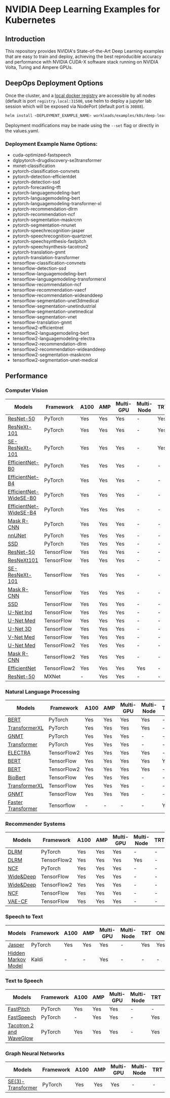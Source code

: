 # NVIDIA Deep Learning Examples for Kubernetes

## Introduction

This repository provides NVIDIA's State-of-the-Art Deep Learning examples that are easy to train and deploy, achieving the best reproducible accuracy and performance with NVIDIA CUDA-X software stack running on NVIDIA Volta, Turing and Ampere GPUs.

## DeepOps Deployment Options

Once the cluster, and a [local docker registry](../../playbooks/k8s-cluster/container-registry.yml) are accessible by all nodes (default is port `registry.local:31500`, use helm to deploy a jupyter lab session which will be exposed via NodePort (default port is `30888`).

```bash
helm install <DEPLOYMENT_EXAMPLE_NAME> workloads/examples/k8s/deep-learning-examples
```

Deployment modifications may be made using the `--set` flag or directly in the values.yaml.

### Deployment Example Name Options:

- cuda-optimized-fastspeech
- dglpytorch-drugdiscovery-se3transformer
- mxnet-classification
- pytorch-classification-convnets
- pytorch-detection-efficientdet
- pytorch-detection-ssd
- pytorch-forecasting-tft
- pytorch-languagemodeling-bart
- pytorch-languagemodeling-bert
- pytorch-languagemodeling-transformer-xl
- pytorch-recommendation-dlrm
- pytorch-recommendation-ncf
- pytorch-segmentation-maskrcnn
- pytorch-segmentation-nnunet
- pytorch-speechrecognition-jasper
- pytorch-speechrecognition-quartznet
- pytorch-speechsynthesis-fastpitch
- pytorch-speechsynthesis-tacotron2
- pytorch-translation-gnmt
- pytorch-translation-transformer
- tensorflow-classification-convnets
- tensorflow-detection-ssd
- tensorflow-languagemodeling-bert
- tensorflow-languagemodeling-transformerxl
- tensorflow-recommendation-ncf
- tensorflow-recommendation-vaecf
- tensorflow-recommendation-wideanddeep
- tensorflow-segmentation-unet3dmedical
- tensorflow-segmentation-unetindustrial
- tensorflow-segmentation-unetmedical
- tensorflow-segmentation-vnet
- tensorflow-translation-gnmt
- tensorflow2-efficientnet
- tensorflow2-languagemodeling-bert
- tensorflow2-languagemodeling-electra
- tensorflow2-recommendation-dlrm
- tensorflow2-recommendation-wideanddeep
- tensorflow2-segmentation-maskrcnn
- tensorflow2-segmentation-unet-medical

## Performance

### Computer Vision

| Models                                                                                                                              | Framework   | A100 | AMP | Multi-GPU | Multi-Node | TRT | ONNX | Triton                                                                                                                       | DLC | NB                                                                                                                                                               |
| ----------------------------------------------------------------------------------------------------------------------------------- | ----------- | ---- | --- | --------- | ---------- | --- | ---- | ---------------------------------------------------------------------------------------------------------------------------- | --- | ---------------------------------------------------------------------------------------------------------------------------------------------------------------- |
| [ResNet-50](https://github.com/NVIDIA/DeepLearningExamples/tree/master/PyTorch/Classification/ConvNets/resnet50v1.5)                | PyTorch     | Yes  | Yes | Yes       | -          | Yes | -    | [Yes](https://github.com/NVIDIA/DeepLearningExamples/tree/master/PyTorch/Classification/ConvNets/triton/resnet50)            | Yes | -                                                                                                                                                                |
| [ResNeXt-101](https://github.com/NVIDIA/DeepLearningExamples/tree/master/PyTorch/Classification/ConvNets/resnext101-32x4d)          | PyTorch     | Yes  | Yes | Yes       | -          | Yes | -    | [Yes](https://github.com/NVIDIA/DeepLearningExamples/tree/master/PyTorch/Classification/ConvNets/triton/resnext101-32x4d)    | Yes | -                                                                                                                                                                |
| [SE-ResNeXt-101](https://github.com/NVIDIA/DeepLearningExamples/tree/master/PyTorch/Classification/ConvNets/se-resnext101-32x4d)    | PyTorch     | Yes  | Yes | Yes       | -          | Yes | -    | [Yes](https://github.com/NVIDIA/DeepLearningExamples/tree/master/PyTorch/Classification/ConvNets/triton/se-resnext101-32x4d) | Yes | -                                                                                                                                                                |
| [EfficientNet-B0](https://github.com/NVIDIA/DeepLearningExamples/tree/master/PyTorch/Classification/ConvNets/efficientnet)          | PyTorch     | Yes  | Yes | Yes       | -          | -   | -    | -                                                                                                                            | Yes | -                                                                                                                                                                |
| [EfficientNet-B4](https://github.com/NVIDIA/DeepLearningExamples/tree/master/PyTorch/Classification/ConvNets/efficientnet)          | PyTorch     | Yes  | Yes | Yes       | -          | -   | -    | -                                                                                                                            | Yes | -                                                                                                                                                                |
| [EfficientNet-WideSE-B0](https://github.com/NVIDIA/DeepLearningExamples/tree/master/PyTorch/Classification/ConvNets/efficientnet)   | PyTorch     | Yes  | Yes | Yes       | -          | -   | -    | -                                                                                                                            | Yes | -                                                                                                                                                                |
| [EfficientNet-WideSE-B4](https://github.com/NVIDIA/DeepLearningExamples/tree/master/PyTorch/Classification/ConvNets/efficientnet)   | PyTorch     | Yes  | Yes | Yes       | -          | -   | -    | -                                                                                                                            | Yes | -                                                                                                                                                                |
| [Mask R-CNN](https://github.com/NVIDIA/DeepLearningExamples/tree/master/PyTorch/Segmentation/MaskRCNN)                              | PyTorch     | Yes  | Yes | Yes       | -          | -   | -    | -                                                                                                                            | -   | [Yes](https://github.com/NVIDIA/DeepLearningExamples/blob/master/PyTorch/Segmentation/MaskRCNN/pytorch/notebooks/pytorch_MaskRCNN_pyt_train_and_inference.ipynb) |
| [nnUNet](https://github.com/NVIDIA/DeepLearningExamples/tree/master/PyTorch/Segmentation/nnUNet)                                    | PyTorch     | Yes  | Yes | Yes       | -          | -   | -    | -                                                                                                                            | Yes | -                                                                                                                                                                |
| [SSD](https://github.com/NVIDIA/DeepLearningExamples/tree/master/PyTorch/Detection/SSD)                                             | PyTorch     | Yes  | Yes | Yes       | -          | -   | -    | -                                                                                                                            | -   | [Yes](https://github.com/NVIDIA/DeepLearningExamples/blob/master/PyTorch/Detection/SSD/examples/inference.ipynb)                                                 |
| [ResNet-50](https://github.com/NVIDIA/DeepLearningExamples/tree/master/TensorFlow/Classification/ConvNets/resnet50v1.5)             | TensorFlow  | Yes  | Yes | Yes       | -          | -   | -    | -                                                                                                                            | Yes | -                                                                                                                                                                |
| [ResNeXt101](https://github.com/NVIDIA/DeepLearningExamples/tree/master/TensorFlow/Classification/ConvNets/resnext101-32x4d)        | TensorFlow  | Yes  | Yes | Yes       | -          | -   | -    | -                                                                                                                            | Yes | -                                                                                                                                                                |
| [SE-ResNeXt-101](https://github.com/NVIDIA/DeepLearningExamples/tree/master/TensorFlow/Classification/ConvNets/se-resnext101-32x4d) | TensorFlow  | Yes  | Yes | Yes       | -          | -   | -    | -                                                                                                                            | Yes | -                                                                                                                                                                |
| [Mask R-CNN](https://github.com/NVIDIA/DeepLearningExamples/tree/master/TensorFlow2/Segmentation/MaskRCNN)                          | TensorFlow  | Yes  | Yes | Yes       | -          | -   | -    | -                                                                                                                            | Yes | -                                                                                                                                                                |
| [SSD](https://github.com/NVIDIA/DeepLearningExamples/tree/master/TensorFlow/Detection/SSD)                                          | TensorFlow  | Yes  | Yes | Yes       | -          | -   | -    | -                                                                                                                            | Yes | [Yes](https://github.com/NVIDIA/DeepLearningExamples/blob/master/TensorFlow/Detection/SSD/models/research/object_detection/object_detection_tutorial.ipynb)      |
| [U-Net Ind](https://github.com/NVIDIA/DeepLearningExamples/tree/master/TensorFlow/Segmentation/UNet_Industrial)                     | TensorFlow  | Yes  | Yes | Yes       | -          | -   | -    | -                                                                                                                            | Yes | [Yes](https://github.com/NVIDIA/DeepLearningExamples/tree/master/TensorFlow/Segmentation/UNet_Industrial/notebooks)                                              |
| [U-Net Med](https://github.com/NVIDIA/DeepLearningExamples/tree/master/TensorFlow/Segmentation/UNet_Medical)                        | TensorFlow  | Yes  | Yes | Yes       | -          | -   | -    | -                                                                                                                            | Yes | -                                                                                                                                                                |
| [U-Net 3D](https://github.com/NVIDIA/DeepLearningExamples/tree/master/TensorFlow/Segmentation/UNet_3D_Medical)                      | TensorFlow  | Yes  | Yes | Yes       | -          | -   | -    | -                                                                                                                            | Yes | -                                                                                                                                                                |
| [V-Net Med](https://github.com/NVIDIA/DeepLearningExamples/tree/master/TensorFlow/Segmentation/VNet)                                | TensorFlow  | Yes  | Yes | Yes       | -          | -   | -    | -                                                                                                                            | Yes | -                                                                                                                                                                |
| [U-Net Med](https://github.com/NVIDIA/DeepLearningExamples/tree/master/TensorFlow2/Segmentation/UNet_Medical)                       | TensorFlow2 | Yes  | Yes | Yes       | -          | -   | -    | -                                                                                                                            | Yes | -                                                                                                                                                                |
| [Mask R-CNN](https://github.com/NVIDIA/DeepLearningExamples/tree/master/TensorFlow2/Segmentation/MaskRCNN)                          | TensorFlow2 | Yes  | Yes | Yes       | -          | -   | -    | -                                                                                                                            | Yes | -                                                                                                                                                                |
| [EfficientNet](https://github.com/NVIDIA/DeepLearningExamples/tree/master/TensorFlow2/Classification/ConvNets/efficientnet)         | TensorFlow2 | Yes  | Yes | Yes       | Yes        | -   | -    | -                                                                                                                            | Yes | -                                                                                                                                                                |
| [ResNet-50](https://github.com/NVIDIA/DeepLearningExamples/tree/master/MxNet/Classification/RN50v1.5)                               | MXNet       | -    | Yes | Yes       | -          | -   | -    | -                                                                                                                            | -   | -                                                                                                                                                                |

### Natural Language Processing

| Models                                                                                                                 | Framework   | A100 | AMP | Multi-GPU | Multi-Node | TRT | ONNX | Triton                                                                                                    | DLC | NB                                                                                                                                          |
| ---------------------------------------------------------------------------------------------------------------------- | ----------- | ---- | --- | --------- | ---------- | --- | ---- | --------------------------------------------------------------------------------------------------------- | --- | ------------------------------------------------------------------------------------------------------------------------------------------- |
| [BERT](https://github.com/NVIDIA/DeepLearningExamples/tree/master/PyTorch/LanguageModeling/BERT)                       | PyTorch     | Yes  | Yes | Yes       | Yes        | -   | -    | [Yes](https://github.com/NVIDIA/DeepLearningExamples/tree/master/PyTorch/LanguageModeling/BERT/triton)    | Yes | -                                                                                                                                           |
| [TransformerXL](https://github.com/NVIDIA/DeepLearningExamples/tree/master/PyTorch/LanguageModeling/Transformer-XL)    | PyTorch     | Yes  | Yes | Yes       | Yes        | -   | -    | -                                                                                                         | Yes | -                                                                                                                                           |
| [GNMT](https://github.com/NVIDIA/DeepLearningExamples/tree/master/PyTorch/Translation/GNMT)                            | PyTorch     | Yes  | Yes | Yes       | -          | -   | -    | -                                                                                                         | -   | -                                                                                                                                           |
| [Transformer](https://github.com/NVIDIA/DeepLearningExamples/tree/master/PyTorch/Translation/Transformer)              | PyTorch     | Yes  | Yes | Yes       | -          | -   | -    | -                                                                                                         | -   | -                                                                                                                                           |
| [ELECTRA](https://github.com/NVIDIA/DeepLearningExamples/tree/master/TensorFlow2/LanguageModeling/ELECTRA)             | TensorFlow2 | Yes  | Yes | Yes       | Yes        | -   | -    | -                                                                                                         | Yes | -                                                                                                                                           |
| [BERT](https://github.com/NVIDIA/DeepLearningExamples/tree/master/TensorFlow/LanguageModeling/BERT)                    | TensorFlow  | Yes  | Yes | Yes       | Yes        | Yes | -    | [Yes](https://github.com/NVIDIA/DeepLearningExamples/tree/master/TensorFlow/LanguageModeling/BERT/triton) | Yes | [Yes](https://github.com/NVIDIA/DeepLearningExamples/tree/master/TensorFlow/LanguageModeling/BERT/notebooks)                                |
| [BERT](https://github.com/NVIDIA/DeepLearningExamples/tree/master/TensorFlow2/LanguageModeling/BERT)                   | TensorFlow2 | Yes  | Yes | Yes       | Yes        | -   | -    | -                                                                                                         | Yes | -                                                                                                                                           |
| [BioBert](https://github.com/NVIDIA/DeepLearningExamples/tree/master/TensorFlow/LanguageModeling/BERT/biobert)         | TensorFlow  | Yes  | Yes | Yes       | -          | -   | -    | -                                                                                                         | Yes | [Yes](https://github.com/NVIDIA/DeepLearningExamples/blob/master/TensorFlow/LanguageModeling/BERT/notebooks/biobert_ner_tf_inference.ipynb) |
| [TransformerXL](https://github.com/NVIDIA/DeepLearningExamples/tree/master/TensorFlow/LanguageModeling/Transformer-XL) | TensorFlow  | Yes  | Yes | Yes       | -          | -   | -    | -                                                                                                         | -   | -                                                                                                                                           |
| [GNMT](https://github.com/NVIDIA/DeepLearningExamples/tree/master/TensorFlow/Translation/GNMT)                         | TensorFlow  | Yes  | Yes | Yes       | -          | -   | -    | -                                                                                                         | -   | -                                                                                                                                           |
| [Faster Transformer](https://github.com/NVIDIA/DeepLearningExamples/tree/master/FasterTransformer)                     | Tensorflow  | -    | -   | -         | -          | Yes | -    | -                                                                                                         | -   | -                                                                                                                                           |

### Recommender Systems

| Models                                                                                                         | Framework   | A100 | AMP | Multi-GPU | Multi-Node | TRT | ONNX | Triton                                                                                               | DLC | NB                                                                                                      |
| -------------------------------------------------------------------------------------------------------------- | ----------- | ---- | --- | --------- | ---------- | --- | ---- | ---------------------------------------------------------------------------------------------------- | --- | ------------------------------------------------------------------------------------------------------- |
| [DLRM](https://github.com/NVIDIA/DeepLearningExamples/tree/master/PyTorch/Recommendation/DLRM)                 | PyTorch     | Yes  | Yes | Yes       | -          | -   | Yes  | [Yes](https://github.com/NVIDIA/DeepLearningExamples/tree/master/PyTorch/Recommendation/DLRM/triton) | Yes | [Yes](https://github.com/NVIDIA/DeepLearningExamples/tree/master/PyTorch/Recommendation/DLRM/notebooks) |
| [DLRM](https://github.com/NVIDIA/DeepLearningExamples/tree/master/TensorFlow2/Recommendation/DLRM)             | TensorFlow2 | Yes  | Yes | Yes       | Yes        | -   | -    | -                                                                                                    | Yes | -                                                                                                       |
| [NCF](https://github.com/NVIDIA/DeepLearningExamples/tree/master/PyTorch/Recommendation/NCF)                   | PyTorch     | Yes  | Yes | Yes       | -          | -   | -    | -                                                                                                    | -   | -                                                                                                       |
| [Wide&Deep](https://github.com/NVIDIA/DeepLearningExamples/tree/master/TensorFlow/Recommendation/WideAndDeep)  | TensorFlow  | Yes  | Yes | Yes       | -          | -   | -    | -                                                                                                    | Yes | -                                                                                                       |
| [Wide&Deep](https://github.com/NVIDIA/DeepLearningExamples/tree/master/TensorFlow2/Recommendation/WideAndDeep) | TensorFlow2 | Yes  | Yes | Yes       | -          | -   | -    | -                                                                                                    | Yes | -                                                                                                       |
| [NCF](https://github.com/NVIDIA/DeepLearningExamples/tree/master/TensorFlow/Recommendation/NCF)                | TensorFlow  | Yes  | Yes | Yes       | -          | -   | -    | -                                                                                                    | Yes | -                                                                                                       |
| [VAE-CF](https://github.com/NVIDIA/DeepLearningExamples/tree/master/TensorFlow/Recommendation/VAE-CF)          | TensorFlow  | Yes  | Yes | Yes       | -          | -   | -    | -                                                                                                    | -   | -                                                                                                       |

### Speech to Text

| Models                                                                                                    | Framework | A100 | AMP | Multi-GPU | Multi-Node | TRT | ONNX | Triton                                                                                                   | DLC | NB                                                                                                           |
| --------------------------------------------------------------------------------------------------------- | --------- | ---- | --- | --------- | ---------- | --- | ---- | -------------------------------------------------------------------------------------------------------- | --- | ------------------------------------------------------------------------------------------------------------ |
| [Jasper](https://github.com/NVIDIA/DeepLearningExamples/tree/master/PyTorch/SpeechRecognition/Jasper)     | PyTorch   | Yes  | Yes | Yes       | -          | Yes | Yes  | [Yes](https://github.com/NVIDIA/DeepLearningExamples/tree/master/PyTorch/SpeechRecognition/Jasper/trtis) | Yes | [Yes](https://github.com/NVIDIA/DeepLearningExamples/tree/master/PyTorch/SpeechRecognition/Jasper/notebooks) |
| [Hidden Markov Model](https://github.com/NVIDIA/DeepLearningExamples/tree/master/Kaldi/SpeechRecognition) | Kaldi     | -    | -   | Yes       | -          | -   | -    | [Yes](https://github.com/NVIDIA/DeepLearningExamples/tree/master/Kaldi/SpeechRecognition)                | -   | -                                                                                                            |

### Text to Speech

| Models                                                                                                                  | Framework | A100 | AMP | Multi-GPU | Multi-Node | TRT | ONNX | Triton                                                                                                        | DLC | NB  |
| ----------------------------------------------------------------------------------------------------------------------- | --------- | ---- | --- | --------- | ---------- | --- | ---- | ------------------------------------------------------------------------------------------------------------- | --- | --- |
| [FastPitch](https://github.com/NVIDIA/DeepLearningExamples/tree/master/PyTorch/SpeechSynthesis/FastPitch)               | PyTorch   | Yes  | Yes | Yes       | -          | -   | -    | -                                                                                                             | Yes | -   |
| [FastSpeech](https://github.com/NVIDIA/DeepLearningExamples/tree/master/CUDA-Optimized/FastSpeech)                      | PyTorch   | -    | Yes | Yes       | -          | Yes | -    | -                                                                                                             | -   | -   |
| [Tacotron 2 and WaveGlow](https://github.com/NVIDIA/DeepLearningExamples/tree/master/PyTorch/SpeechSynthesis/Tacotron2) | PyTorch   | Yes  | Yes | Yes       | -          | Yes | Yes  | [Yes](https://github.com/NVIDIA/DeepLearningExamples/tree/master/PyTorch/SpeechSynthesis/Tacotron2/trtis_cpp) | Yes | -   |

### Graph Neural Networks

| Models                                                                                                                  | Framework | A100 | AMP | Multi-GPU | Multi-Node | TRT | ONNX | Triton | DLC | NB  |
| ----------------------------------------------------------------------------------------------------------------------- | --------- | ---- | --- | --------- | ---------- | --- | ---- | ------ | --- | --- |
| [SE(3)-Transformer](https://github.com/NVIDIA/DeepLearningExamples/tree/master/DGLPyTorch/DrugDiscovery/SE3Transformer) | PyTorch   | Yes  | Yes | Yes       | -          | -   | -    | -      | -   | -   |
